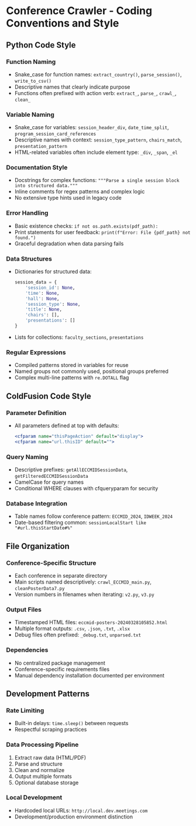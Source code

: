 # Conference Crawler - Coding Conventions and Style

## Python Code Style

### Function Naming
- Snake_case for function names: `extract_country()`, `parse_session()`, `write_to_csv()`
- Descriptive names that clearly indicate purpose
- Functions often prefixed with action verb: `extract_`, `parse_`, `crawl_`, `clean_`

### Variable Naming
- Snake_case for variables: `session_header_div`, `date_time_split`, `program_session_card_references`
- Descriptive names with context: `session_type_pattern`, `chairs_match`, `presentation_pattern`
- HTML-related variables often include element type: `_div`, `_span`, `_el`

### Documentation Style
- Docstrings for complex functions: `"""Parse a single session block into structured data."""`
- Inline comments for regex patterns and complex logic
- No extensive type hints used in legacy code

### Error Handling
- Basic existence checks: `if not os.path.exists(pdf_path):`
- Print statements for user feedback: `print(f"Error: File {pdf_path} not found.")`
- Graceful degradation when data parsing fails

### Data Structures
- Dictionaries for structured data:
  ```python
  session_data = {
      'session_id': None,
      'time': None,
      'hall': None,
      'session_type': None,
      'title': None,
      'chairs': [],
      'presentations': []
  }
  ```
- Lists for collections: `faculty_sections`, `presentations`

### Regular Expressions
- Compiled patterns stored in variables for reuse
- Named groups not commonly used, positional groups preferred
- Complex multi-line patterns with `re.DOTALL` flag

## ColdFusion Code Style

### Parameter Definition
- All parameters defined at top with defaults:
  ```cfm
  <cfparam name="thisPageAction" default="display">
  <cfparam name="url.thisID" default="">
  ```

### Query Naming
- Descriptive prefixes: `getAllECCMIDSessionData`, `getFilteredECCMIDSessionData`
- CamelCase for query names
- Conditional WHERE clauses with cfqueryparam for security

### Database Integration
- Table names follow conference pattern: `ECCMID_2024`, `IDWEEK_2024`
- Date-based filtering common: `sessionLocalStart like "#url.thisStartDate#%"`

## File Organization

### Conference-Specific Structure
- Each conference in separate directory
- Main scripts named descriptively: `crawl_ECCMID_main.py`, `cleanPosterData7.py`
- Version numbers in filenames when iterating: `v2.py`, `v3.py`

### Output Files
- Timestamped HTML files: `eccmid-posters-20240328105852.html`
- Multiple format outputs: `.csv`, `.json`, `.txt`, `.xlsx`
- Debug files often prefixed: `_debug.txt`, `unparsed.txt`

### Dependencies
- No centralized package management
- Conference-specific requirements files
- Manual dependency installation documented per environment

## Development Patterns

### Rate Limiting
- Built-in delays: `time.sleep()` between requests
- Respectful scraping practices

### Data Processing Pipeline
1. Extract raw data (HTML/PDF)
2. Parse and structure
3. Clean and normalize
4. Output multiple formats
5. Optional database storage

### Local Development
- Hardcoded local URLs: `http://local.dev.meetings.com`
- Development/production environment distinction
